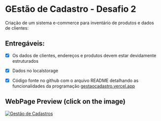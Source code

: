 # GEstão de Cadastro - Desafio 2

Criação de um sistema e-commerce para inventário de produtos e dados de clientes:

## Entregáveis:

- [x] Os dados de clientes, endereços e produtos devem estar devidamente estruturados
- [x] Dados no localstorage
- [x] Código fonte no github com o arquivo README detalhando as funcionalidades da programação 
<a href="https://gestaocadastro.vercel.app/" target="_blank">gestaocadastro.vercel.app</a>


## WebPage Preview (click on the image)
<a href="https://gestaocadastro.vercel.app/" target="_blank"><img src="./img/gestaocadastro-landingpage.png" alt="Gestão de Cadastros"/></a>

